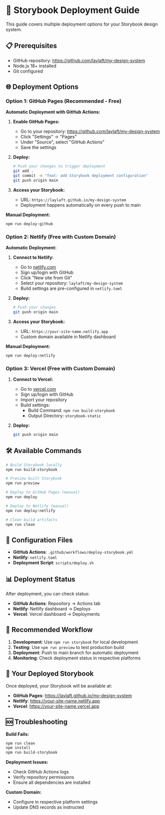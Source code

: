 # 🚀 Storybook Deployment Guide

This guide covers multiple deployment options for your Storybook design system.

## 📋 Prerequisites

- GitHub repository: https://github.com/laylaft/my-design-system
- Node.js 18+ installed
- Git configured

## 🌐 Deployment Options

### Option 1: GitHub Pages (Recommended - Free)

**Automatic Deployment with GitHub Actions:**

1. **Enable GitHub Pages:**
   - Go to your repository: https://github.com/laylaft/my-design-system
   - Click "Settings" → "Pages"
   - Under "Source", select "GitHub Actions"
   - Save the settings

2. **Deploy:**
   ```bash
   # Push your changes to trigger deployment
   git add .
   git commit -m "feat: add Storybook deployment configuration"
   git push origin main
   ```

3. **Access your Storybook:**
   - URL: `https://laylaft.github.io/my-design-system`
   - Deployment happens automatically on every push to main

**Manual Deployment:**
```bash
npm run deploy:github
```

### Option 2: Netlify (Free with Custom Domain)

**Automatic Deployment:**

1. **Connect to Netlify:**
   - Go to [netlify.com](https://netlify.com)
   - Sign up/login with GitHub
   - Click "New site from Git"
   - Select your repository: `laylaft/my-design-system`
   - Build settings are pre-configured in `netlify.toml`

2. **Deploy:**
   ```bash
   # Push your changes
   git push origin main
   ```

3. **Access your Storybook:**
   - URL: `https://your-site-name.netlify.app`
   - Custom domain available in Netlify dashboard

**Manual Deployment:**
```bash
npm run deploy:netlify
```

### Option 3: Vercel (Free with Custom Domain)

1. **Connect to Vercel:**
   - Go to [vercel.com](https://vercel.com)
   - Sign up/login with GitHub
   - Import your repository
   - Build settings:
     - Build Command: `npm run build-storybook`
     - Output Directory: `storybook-static`

2. **Deploy:**
   ```bash
   git push origin main
   ```

## 🛠️ Available Commands

```bash
# Build Storybook locally
npm run build-storybook

# Preview built Storybook
npm run preview

# Deploy to GitHub Pages (manual)
npm run deploy

# Deploy to Netlify (manual)
npm run deploy:netlify

# Clean build artifacts
npm run clean
```

## 🔧 Configuration Files

- **GitHub Actions**: `.github/workflows/deploy-storybook.yml`
- **Netlify**: `netlify.toml`
- **Deployment Script**: `scripts/deploy.sh`

## 📊 Deployment Status

After deployment, you can check status:

- **GitHub Actions**: Repository → Actions tab
- **Netlify**: Netlify dashboard → Deploys
- **Vercel**: Vercel dashboard → Deployments

## 🎯 Recommended Workflow

1. **Development**: Use `npm run storybook` for local development
2. **Testing**: Use `npm run preview` to test production build
3. **Deployment**: Push to main branch for automatic deployment
4. **Monitoring**: Check deployment status in respective platforms

## 🔗 Your Deployed Storybook

Once deployed, your Storybook will be available at:
- **GitHub Pages**: https://laylaft.github.io/my-design-system
- **Netlify**: https://your-site-name.netlify.app
- **Vercel**: https://your-site-name.vercel.app

## 🆘 Troubleshooting

**Build Fails:**
```bash
npm run clean
npm install
npm run build-storybook
```

**Deployment Issues:**
- Check GitHub Actions logs
- Verify repository permissions
- Ensure all dependencies are installed

**Custom Domain:**
- Configure in respective platform settings
- Update DNS records as instructed
